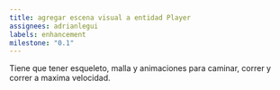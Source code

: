 ```yaml
---
title: agregar escena visual a entidad Player
assignees: adrianlegui
labels: enhancement
milestone: "0.1"
---
```

Tiene que tener esqueleto, malla y animaciones para caminar, correr y correr a maxima velocidad.